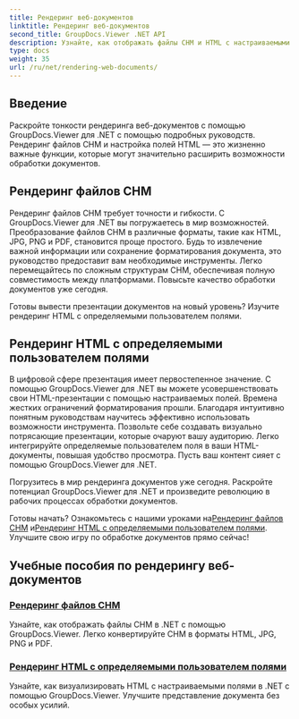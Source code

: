 ```yaml
---
title: Рендеринг веб-документов
linktitle: Рендеринг веб-документов
second_title: GroupDocs.Viewer .NET API
description: Узнайте, как отображать файлы CHM и HTML с настраиваемыми полями в .NET с помощью GroupDocs.Viewer. Легко конвертируйте CHM в форматы HTML, JPG, PNG и PDF.
type: docs
weight: 35
url: /ru/net/rendering-web-documents/
---
```

## Введение

Раскройте тонкости рендеринга веб-документов с помощью GroupDocs.Viewer для .NET с помощью подробных руководств. Рендеринг файлов CHM и настройка полей HTML — это жизненно важные функции, которые могут значительно расширить возможности обработки документов.

## Рендеринг файлов CHM

Рендеринг файлов CHM требует точности и гибкости. С GroupDocs.Viewer для .NET вы погружаетесь в мир возможностей. Преобразование файлов CHM в различные форматы, такие как HTML, JPG, PNG и PDF, становится проще простого. Будь то извлечение важной информации или сохранение форматирования документа, это руководство предоставит вам необходимые инструменты. Легко перемещайтесь по сложным структурам CHM, обеспечивая полную совместимость между платформами. Повысьте качество обработки документов уже сегодня.

Готовы вывести презентации документов на новый уровень? Изучите рендеринг HTML с определяемыми пользователем полями.

## Рендеринг HTML с определяемыми пользователем полями

В цифровой сфере презентация имеет первостепенное значение. С помощью GroupDocs.Viewer для .NET вы можете усовершенствовать свои HTML-презентации с помощью настраиваемых полей. Времена жестких ограничений форматирования прошли. Благодаря интуитивно понятным руководствам научитесь эффективно использовать возможности инструмента. Позвольте себе создавать визуально потрясающие презентации, которые очаруют вашу аудиторию. Легко интегрируйте определяемые пользователем поля в ваши HTML-документы, повышая удобство просмотра. Пусть ваш контент сияет с помощью GroupDocs.Viewer для .NET.

Погрузитесь в мир рендеринга документов уже сегодня. Раскройте потенциал GroupDocs.Viewer для .NET и произведите революцию в рабочих процессах обработки документов.

 Готовы начать? Ознакомьтесь с нашими уроками на[Рендеринг файлов CHM](./render-chm/) и[Рендеринг HTML с определяемыми пользователем полями](./render-html-margins/). Улучшите свою игру по обработке документов прямо сейчас!
## Учебные пособия по рендерингу веб-документов
### [Рендеринг файлов CHM](./render-chm/)
Узнайте, как отображать файлы CHM в .NET с помощью GroupDocs.Viewer. Легко конвертируйте CHM в форматы HTML, JPG, PNG и PDF.
### [Рендеринг HTML с определяемыми пользователем полями](./render-html-margins/)
Узнайте, как визуализировать HTML с настраиваемыми полями в .NET с помощью GroupDocs.Viewer. Улучшите представление документа без особых усилий.